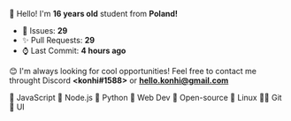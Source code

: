 
👋 Hello! I'm <b>16 years old</b> student from <b>Poland!</b>

- 🔮 Issues: **29**
- ✨ Pull Requests: **29**
- ⌚ Last Commit: **4 hours ago**

😊 I'm always looking for cool opportunities! Feel free to contact me throught Discord <b><konhi#1588></b> or <b>hello.konhi@gmail.com</b>

💛 JavaScript   💚 Node.js   💙 Python   🧡 Web Dev   💖 Open-source   🐧 Linux   🐱‍💻 Git   🎨 UI
